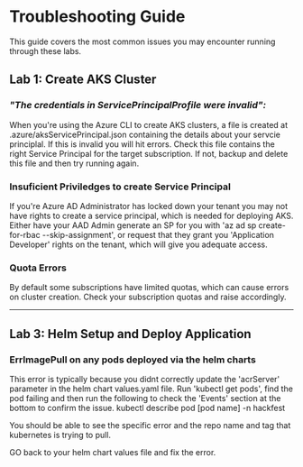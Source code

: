 # Troubleshooting Guide
This guide covers the most common issues you may encounter running through these labs. 

## Lab 1: Create AKS Cluster

### *"The credentials in ServicePrincipalProfile were invalid":* 
When you're using the Azure CLI to create AKS clusters, a file is created at .azure/aksServicePrincipal.json containing the details about your servcie principlal. If this is invalid you will hit errors. Check this file contains the right Service Principal for the target subscription. If not, backup and delete this file and then try running again.


### Insuficient Priviledges to create Service Principal
If you're Azure AD Administrator has locked down your tenant you may not have rights to create a service principal, which is needed for deploying AKS. Either have your AAD Admin generate an SP for you with 'az ad sp create-for-rbac --skip-assignment', or request that they grant you 'Application Developer' rights on the tenant, which will give you adequate access.

### Quota Errors
By default some subscriptions have limited quotas, which can cause errors on cluster creation. Check your subscription quotas and raise accordingly.

---

## Lab 3: Helm Setup and Deploy Application

### ErrImagePull on any pods deployed via the helm charts
This error is typically because you didnt correctly update the 'acrServer' parameter in the helm chart values.yaml file. Run 'kubectl get pods', find the pod failing and then run the following to check the 'Events' section at the bottom to confirm the issue.
kubectl describe pod [pod name] -n hackfest

You should be able to see the specific error and the repo name and tag that kubernetes is trying to pull. 

GO back to your helm chart values file and fix the error.
